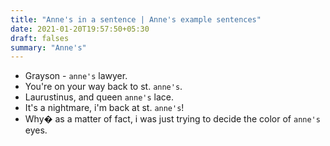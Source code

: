 ```yaml
---
title: "Anne's in a sentence | Anne's example sentences"
date: 2021-01-20T19:57:50+05:30
draft: falses
summary: "Anne's"
---
```

- Grayson - `anne's` lawyer.
- You're on your way back to st. `anne's`.
- Laurustinus, and queen `anne's` lace.
- It's a nightmare, i'm back at st. `anne's`!
- Why� as a matter of fact, i was just trying to decide the color of `anne's` eyes.
                 
